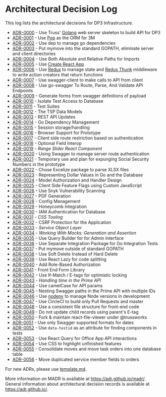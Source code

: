 # Architectural Decision Log

This log lists the architectural decisions for DP3 Infrastructure.

<!-- adrlog -->

- [ADR-0000](0000-server-framework.md) - Use Truss' [Golang](https://golang.org/) web server skeleton to build API for DP3
- [ADR-0001](0001-go-orm.md) - Use [Pop](https://github.com/gobuffalo/pop) as the ORM for 3M
- [ADR-0002](0002-go-package-management.md) - Use dep to manage go dependencies
- [ADR-0003](0003-go-path-and-project-layout.md) - Put mymove into the standard GOPATH, eliminate server and client directories
- [ADR-0004](0004-path-imports.md) - Use Both Absolute and Relative Paths for Imports
- [ADR-0005](0005-create-react-app.md) - Use [Create React App](https://github.com/facebook/create-react-app)
- [ADR-0006](0006-redux.md) - Use [Redux](https://redux.js.org) to manage state and [Redux Thunk](https://github.com/gaearon/redux-thunk) middleware to write action creators that return functions
- [ADR-0007](0007-swagger-client.md) - Use swagger-client to make calls to API from client
- [ADR-0008](0008-go-swagger.md) - Use go-swagger To Route, Parse, And Validate API Endpoints
- [ADR-0009](0009-form-creation-from-swagger.md) - Generate forms from swagger definitions of payload
- [ADR-0010](0010-isolate-test-access-to-database.md) - Isolate Test Access to Database
- [ADR-0011](0011-test-suites.md) - Test Suites
- [ADR-0012](0012-tsp-data-models.md) - The TSP Data Models
- [ADR-0013](0013-rest-api-updates.md) - REST API Updates
- [ADR-0014](0014-go-dependency-management.md) - Go Dependency Management
- [ADR-0015](0015-session-storage.md) - Session storage/handling
- [ADR-0016](0016-Browser-Support.md) - Browser Support for Prototype
- [ADR-0017](0017-react-router-redux-authentication.md) - Client side route restriction based on authentication
- [ADR-0018](0018-optional-field-interop.md) - Optional Field Interop
- [ADR-0019](0019-client-rangeslider.md) - _Range Slider React Component_
- [ADR-0020](0020-swagger-auth.md) - Using Swagger to manage server route authentication
- [ADR-0021](0021-ssn-use.md) - Temporary use and plan for expunging Social Security Numbers in the prototype
- [ADR-0022](0022-xlsx-lib.md) - Chose Excelize package to parse XLSX files
- [ADR-0023](0023-representing-dollar-values.md) - Representing Dollar Values in Go and the Database
- [ADR-0024](0024-model-authorization-and-handler-design.md) - Model Authorization and Handler Design
- [ADR-0025](0025-client-side-feature-flags.md) - Client Side Feature Flags using Custom JavaScript
- [ADR-0026](0026-use-snyk-vulnerability-scanning.md) - Use Snyk Vulnerability Scanning
- [ADR-0027](0027-pdf-generation.md) - PDF Generation
- [ADR-0028](0028-config-management.md) - Config Management
- [ADR-0029](0029-honeycomb-integration.md) - Honeycomb Integration
- [ADR-0030](0030-rds-iam.md) - IAM Authentication for Database
- [ADR-0031](0031-css-tooling.md) - *CSS Tooling*
- [ADR-0032](0032-csrf-protection.md) - CSRF Protection for the Application
- [ADR-0033](0033-service-object-layer.md) - *Service Object Layer*
- [ADR-0034](0034-working-with-mocks-generation-and-assertion.md) - *Working With Mocks: Generation and Assertion*
- [ADR-0035](0035-use-query-builder.md) - Use Query Builder for for Admin Interface
- [ADR-0036](0036-go-integration.md) - Use Separate Integration Package for Go Integration Tests
- [ADR-0037](0037-go-path-and-project-layout-revisited.md) - Put mymove outside of standard GOPATH
- [ADR-0038](0038-soft-delete.md) - Use Soft Delete Instead of Hard Delete
- [ADR-0039](0039-react-lazy-and-code-splitting.md) - Use React Lazy for code splitting
- [ADR-0040](0040-role-base-authorization.md) - Add Role-Based Authorization
- [ADR-0041](0041-front-end-form-library.md) - Front End Form Library
- [ADR-0042](0042-optimistic-locking.md) - Use If-Match / E-tags for optimistic locking
- [ADR-0043](0043-prime-time.md) - *Handling time in the Prime API*
- [ADR-0044](0044-params-styling.md) - Use camelCase for API params
- [ADR-0045](0045-nesting-swagger-paths.md) - Nesting Swagger paths in the Prime API with multiple IDs
- [ADR-0046](0046-use-nodenv.md) - Use [nodenv](https://github.com/nodenv/nodenv) to manage Node versions in development
- [ADR-0047](0047-build-only-pull-requests-in-circleci.md) - Use CircleCI to build only Pull Requests and master
- [ADR-0048](0048-frontend-file-org.md) - Use a consistent file structure for front-end code
- [ADR-0049](0049-etag-for-child-updates.md) - Do not update child records using parent's E-tag
- [ADR-0050](0050-doc-viewer-fork.md) - Fork & maintain react-file-viewer under @trussworks
- [ADR-0051](0051-swagger-date-formats.md) - Use only Swagger supported formats for dates
- [ADR-0052](0052-use-data-testid.md) - Use `data-testid` as an attribute for finding components in tests
- [ADR-0053](0053-use-react-query-office-app.md) - Use React Query for Office App API interactions
- [ADR-0054](0054-use-CSS-to-highlight-unfinished-features.md) - Use CSS to highlight unfinished features
- [ADR-0055](0055-consolidate-moves-and-mtos.md) - Consolidate moves and move task orders into one database table
- [ADR-0056](0056-move-service-members-fields-to-orders.md) - Move duplicated service member fields to orders

<!-- adrlogstop -->

For new ADRs, please use [template.md](template.md).

More information on MADR is available at <https://adr.github.io/madr/>.
General information about architectural decision records is available at <https://adr.github.io/>.